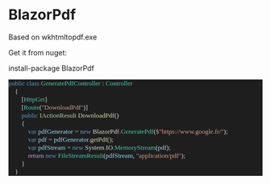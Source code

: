 # BlazorPdf

Based on wkhtmltopdf.exe

Get it from nuget:

install-package BlazorPdf

<pre style="font-family:Consolas;font-size:13px;color:gainsboro;background:#1e1e1e;"><span style="color:#569cd6;">public</span>&nbsp;<span style="color:#569cd6;">class</span>&nbsp;<span style="color:#4ec9b0;">GeneratePdfController</span>&nbsp;:&nbsp;<span style="color:#4ec9b0;">Controller</span>
&nbsp;&nbsp;&nbsp;&nbsp;{
&nbsp;&nbsp;&nbsp;&nbsp;&nbsp;&nbsp;&nbsp;&nbsp;[<span style="color:#4ec9b0;">HttpGet</span>]
&nbsp;&nbsp;&nbsp;&nbsp;&nbsp;&nbsp;&nbsp;&nbsp;[<span style="color:#4ec9b0;">Route</span>(<span style="color:#d69d85;">&quot;DownloadPdf&quot;</span>)]
&nbsp;&nbsp;&nbsp;&nbsp;&nbsp;&nbsp;&nbsp;&nbsp;<span style="color:#569cd6;">public</span>&nbsp;<span style="color:#b8d7a3;">IActionResult</span>&nbsp;<span style="color:#dcdcaa;">DownloadPdf</span>()
&nbsp;&nbsp;&nbsp;&nbsp;&nbsp;&nbsp;&nbsp;&nbsp;{
&nbsp;&nbsp;&nbsp;&nbsp;&nbsp;&nbsp;&nbsp;&nbsp;&nbsp;&nbsp;&nbsp;&nbsp;<span style="color:#569cd6;">var</span>&nbsp;<span style="color:#9cdcfe;">pdfGenerator</span>&nbsp;<span style="color:#b4b4b4;">=</span>&nbsp;<span style="color:#569cd6;">new</span>&nbsp;BlazorPdf<span style="color:#b4b4b4;">.</span><span style="color:#4ec9b0;">GeneratePdf</span>(<span style="color:#d69d85;">$&quot;https://www.google.fr/&quot;</span>);
&nbsp;&nbsp;&nbsp;&nbsp;&nbsp;&nbsp;&nbsp;&nbsp;&nbsp;&nbsp;&nbsp;&nbsp;<span style="color:#569cd6;">var</span>&nbsp;<span style="color:#9cdcfe;">pdf</span>&nbsp;<span style="color:#b4b4b4;">=</span>&nbsp;<span style="color:#9cdcfe;">pdfGenerator</span><span style="color:#b4b4b4;">.</span><span style="color:#dcdcaa;">getPdf</span>();
&nbsp;&nbsp;&nbsp;&nbsp;&nbsp;&nbsp;&nbsp;&nbsp;&nbsp;&nbsp;&nbsp;&nbsp;<span style="color:#569cd6;">var</span>&nbsp;<span style="color:#9cdcfe;">pdfStream</span>&nbsp;<span style="color:#b4b4b4;">=</span>&nbsp;<span style="color:#569cd6;">new</span>&nbsp;System<span style="color:#b4b4b4;">.</span>IO<span style="color:#b4b4b4;">.</span><span style="color:#4ec9b0;">MemoryStream</span>(<span style="color:#9cdcfe;">pdf</span>);
&nbsp;&nbsp;&nbsp;&nbsp;&nbsp;&nbsp;&nbsp;&nbsp;&nbsp;&nbsp;&nbsp;&nbsp;<span style="color:#d8a0df;">return</span>&nbsp;<span style="color:#569cd6;">new</span>&nbsp;<span style="color:#4ec9b0;">FileStreamResult</span>(<span style="color:#9cdcfe;">pdfStream</span>,&nbsp;<span style="color:#d69d85;">&quot;application/pdf&quot;</span>);
&nbsp;&nbsp;&nbsp;&nbsp;&nbsp;&nbsp;&nbsp;&nbsp;}
&nbsp;&nbsp;&nbsp;&nbsp;}</pre>
